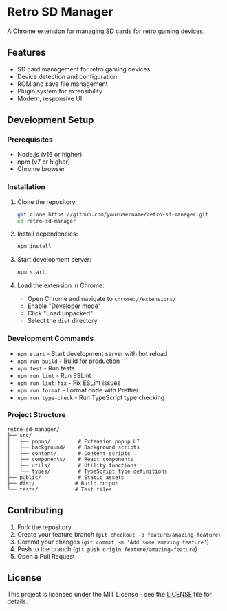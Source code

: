 # Retro SD Manager

A Chrome extension for managing SD cards for retro gaming devices.

## Features

- SD card management for retro gaming devices
- Device detection and configuration
- ROM and save file management
- Plugin system for extensibility
- Modern, responsive UI

## Development Setup

### Prerequisites

- Node.js (v16 or higher)
- npm (v7 or higher)
- Chrome browser

### Installation

1. Clone the repository:
   ```bash
   git clone https://github.com/yourusername/retro-sd-manager.git
   cd retro-sd-manager
   ```

2. Install dependencies:
   ```bash
   npm install
   ```

3. Start development server:
   ```bash
   npm start
   ```

4. Load the extension in Chrome:
   - Open Chrome and navigate to `chrome://extensions/`
   - Enable "Developer mode"
   - Click "Load unpacked"
   - Select the `dist` directory

### Development Commands

- `npm start` - Start development server with hot reload
- `npm run build` - Build for production
- `npm test` - Run tests
- `npm run lint` - Run ESLint
- `npm run lint:fix` - Fix ESLint issues
- `npm run format` - Format code with Prettier
- `npm run type-check` - Run TypeScript type checking

### Project Structure

```
retro-sd-manager/
├── src/
│   ├── popup/         # Extension popup UI
│   ├── background/    # Background scripts
│   ├── content/       # Content scripts
│   ├── components/    # React components
│   ├── utils/         # Utility functions
│   └── types/         # TypeScript type definitions
├── public/            # Static assets
├── dist/             # Build output
└── tests/            # Test files
```

## Contributing

1. Fork the repository
2. Create your feature branch (`git checkout -b feature/amazing-feature`)
3. Commit your changes (`git commit -m 'Add some amazing feature'`)
4. Push to the branch (`git push origin feature/amazing-feature`)
5. Open a Pull Request

## License

This project is licensed under the MIT License - see the [LICENSE](LICENSE) file for details. 